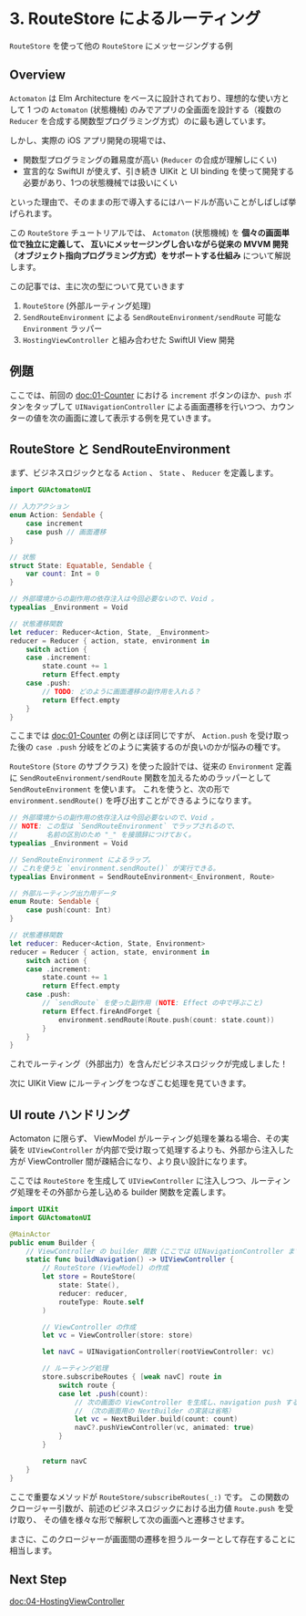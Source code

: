 # 3. RouteStore によるルーティング

``RouteStore`` を使って他の ``RouteStore`` にメッセージングする例

## Overview

`Actomaton` は Elm Architecture をベースに設計されており、理想的な使い方として 1 つの `Actomaton` (状態機械) のみでアプリの全画面を設計する（複数の `Reducer` を合成する関数型プログラミング方式）のに最も適しています。

しかし、実際の iOS アプリ開発の現場では、

- 関数型プログラミングの難易度が高い (`Reducer` の合成が理解しにくい)
- 宣言的な SwiftUI が使えず、引き続き UIKit と UI binding を使って開発する必要があり、1つの状態機械では扱いにくい

といった理由で、そのままの形で導入するにはハードルが高いことがしばしば挙げられます。

この ``RouteStore`` チュートリアルでは、 `Actomaton` (状態機械) を **個々の画面単位で独立に定義して、
互いにメッセージングし合いながら従来の MVVM 開発（オブジェクト指向プログラミング方式）をサポートする仕組み** について解説します。

この記事では、主に次の型について見ていきます

1. ``RouteStore`` (外部ルーティング処理)
2. ``SendRouteEnvironment`` による ``SendRouteEnvironment/sendRoute`` 可能な `Environment` ラッパー
3. ``HostingViewController`` と組み合わせた SwiftUI View 開発

## 例題

ここでは、前回の <doc:01-Counter> における `increment` ボタンのほか、`push` ボタンをタップして `UINavigationController` による画面遷移を行いつつ、カウンターの値を次の画面に渡して表示する例を見ていきます。

## RouteStore と SendRouteEnvironment

まず、ビジネスロジックとなる `Action` 、 `State` 、 `Reducer` を定義します。

```swift
import GUActomatonUI

// 入力アクション
enum Action: Sendable {
    case increment
    case push // 画面遷移
}

// 状態
struct State: Equatable, Sendable {
    var count: Int = 0
}

// 外部環境からの副作用の依存注入は今回必要ないので、Void 。
typealias _Environment = Void

// 状態遷移関数
let reducer: Reducer<Action, State, _Environment>
reducer = Reducer { action, state, environment in
    switch action {
    case .increment:
        state.count += 1
        return Effect.empty
    case .push:
        // TODO: どのように画面遷移の副作用を入れる？
        return Effect.empty
    }
}
```

ここまでは <doc:01-Counter> の例とほぼ同じですが、 `Action.push` を受け取った後の `case .push` 分岐をどのように実装するのが良いのかが悩みの種です。

``RouteStore`` (``Store`` のサブクラス) を使った設計では、従来の `Environment` 定義に ``SendRouteEnvironment/sendRoute`` 関数を加えるためのラッパーとして ``SendRouteEnvironment`` を使います。
これを使うと、次の形で `environment.sendRoute()` を呼び出すことができるようになります。


```swift
// 外部環境からの副作用の依存注入は今回必要ないので、Void 。
// NOTE: この型は `SendRouteEnvironment` でラップされるので、
//       名前の区別のため "_" を接頭辞につけておく。
typealias _Environment = Void

// SendRouteEnvironment によるラップ。
// これを使うと `environment.sendRoute()` が実行できる。
typealias Environment = SendRouteEnvironment<_Environment, Route>

// 外部ルーティング出力用データ
enum Route: Sendable {
    case push(count: Int)
}

// 状態遷移関数
let reducer: Reducer<Action, State, Environment>
reducer = Reducer { action, state, environment in
    switch action {
    case .increment:
        state.count += 1
        return Effect.empty
    case .push:
        // `sendRoute` を使った副作用 (NOTE: Effect の中で呼ぶこと)
        return Effect.fireAndForget {
            environment.sendRoute(Route.push(count: state.count))
        }
    }
}
```

これでルーティング（外部出力）を含んだビジネスロジックが完成しました！

次に UIKit View にルーティングをつなぎこむ処理を見ていきます。

## UI route ハンドリング

Actomaton に限らず、 ViewModel がルーティング処理を兼ねる場合、その実装を `UIViewController` が内部で受け取って処理するよりも、外部から注入した方が ViewController 間が疎結合になり、より良い設計になります。

ここでは ``RouteStore`` を生成して `UIViewController` に注入しつつ、ルーティング処理をその外部から差し込める builder 関数を定義します。

```swift
import UIKit
import GUActomatonUI

@MainActor
public enum Builder {
    // ViewController の builder 関数（ここでは UINavigationController までまとめて生成）
    static func buildNavigation() -> UIViewController {
        // RouteStore (ViewModel) の作成
        let store = RouteStore(
            state: State(),
            reducer: reducer,
            routeType: Route.self
        )

        // ViewController の作成
        let vc = ViewController(store: store)

        let navC = UINavigationController(rootViewController: vc)

        // ルーティング処理
        store.subscribeRoutes { [weak navC] route in
            switch route {
            case let .push(count):
                // 次の画面の ViewController を生成し、navigation push する。
                // （次の画面用の NextBuilder の実装は省略）
                let vc = NextBuilder.build(count: count)
                navC?.pushViewController(vc, animated: true)
            }
        }

        return navC
    }
}
```

ここで重要なメソッドが ``RouteStore/subscribeRoutes(_:)`` です。
この関数のクロージャー引数が、前述のビジネスロジックにおける出力値 `Route.push` を受け取り、
その値を様々な形で解釈して次の画面へと遷移させます。

まさに、このクロージャーが画面間の遷移を担うルーターとして存在することに相当します。

## Next Step

<doc:04-HostingViewController>
